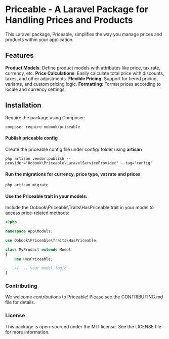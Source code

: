 

# Priceable - A Laravel Package for Handling Prices and Products

This Laravel package, Priceable, simplifies the way you manage prices and products within your application.

## Features
**Product Models**: Define product models with attributes like price, tax rate, currency, etc.
**Price Calculations**: Easily calculate total price with discounts, taxes, and other adjustments.
**Flexible Pricing**: Support for tiered pricing, variants, and custom pricing logic.
**Formatting**: Format prices according to locale and currency settings.


## Installation
Require the package using Composer:
```
composer require oobook/priceable
```

#### Publish priceable config
Create the priceable config file under config/ folder using **artisan**
```
php artisan vendor:publish --provider="Oobook\Priceable\LaravelServiceProvider" --tag="config"
```

#### Run the migrations for currency, price type, vat rate and prices
```
php artisan migrate
```

#### Use the Priceable trait in your models:
Include the Oobook\Priceable\Traits\HasPriceable trait in your model to access price-related methods:

```php
<?php

namespace App\Models;

use Oobook\Priceable\Traits\HasPriceable;

class MyProduct extends Model
{
    use HasPriceable;

    // ... your model logic
}
```

### Contributing
We welcome contributions to Priceable! Please see the CONTRIBUTING.md file for details.

### License
This package is open-sourced under the MIT license. See the LICENSE file for more information.



